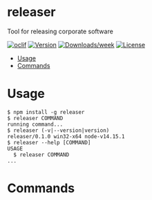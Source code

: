 releaser
========

Tool for releasing corporate software

[![oclif](https://img.shields.io/badge/cli-oclif-brightgreen.svg)](https://oclif.io)
[![Version](https://img.shields.io/npm/v/releaser.svg)](https://npmjs.org/package/releaser)
[![Downloads/week](https://img.shields.io/npm/dw/releaser.svg)](https://npmjs.org/package/releaser)
[![License](https://img.shields.io/npm/l/releaser.svg)](https://github.com/tomaszczerminski/releaser/blob/master/package.json)

<!-- toc -->
* [Usage](#usage)
* [Commands](#commands)
<!-- tocstop -->
# Usage
<!-- usage -->
```sh-session
$ npm install -g releaser
$ releaser COMMAND
running command...
$ releaser (-v|--version|version)
releaser/0.1.0 win32-x64 node-v14.15.1
$ releaser --help [COMMAND]
USAGE
  $ releaser COMMAND
...
```
<!-- usagestop -->
# Commands
<!-- commands -->

<!-- commandsstop -->
